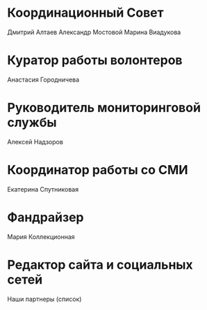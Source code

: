 # Координационный Совет

Дмитрий Алтаев
Александр Мостовой
Марина Виадукова

# Куратор работы волонтеров

Анастасия Городничева

# Руководитель мониторинговой службы

Алексей Надзоров 

# Координатор работы со СМИ 
Екатерина Спутниковая

# Фандрайзер 
Мария Коллекционная

# Редактор сайта и социальных сетей

Наши партнеры (список)
